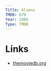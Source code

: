```yaml
---
Title: Aliens
TMDB: 679
Year: 1986
Type: TMDB
---
```


# Links

* [themoviedb.org](http://www.themoviedb.org/movie/679-aliens)
